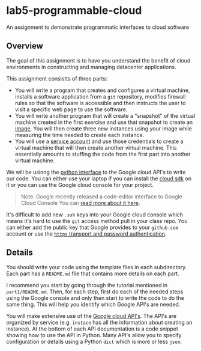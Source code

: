 # lab5-programmable-cloud
An assignment to demonstrate programmatic interfaces to cloud software

## Overview

The goal of this assignment is to have you understand the benefit of cloud environments in constructing and managing datacenter applications.

This assignment consistts of three parts:
* You will write a program that creates and configures a virtual machine, installs a software application from a `git` repository, modifies firewall rules so that the software is accessible and then instructs the user to visit a specific web page to use the software.
* You will write another program that will create a "snapshot" of the virtual machine created in the first exercise and use that snapshot to create an [image](https://cloud.google.com/compute/docs/images/create-delete-deprecate-private-images#before-you-begin). You will then create three new instances using your image while measuring the time needed to create each instance.
* You will use a [service account](https://cloud.google.com/iam/docs/understanding-service-accounts) and use those credentials to create a virtual machine that will then create another virtual machine. This essentially amounts to stuffing the code from the first part into another virtual machine.

We will be usinng the [python interface](https://cloud.google.com/compute/docs/tutorials/python-guide) to the Google cloud API's to write our code. You can either use your laptop if you can install the [cloud sdk](https://cloud.google.com/sdk/) on it or you can use the Google cloud console for your project.

> Note: Google recently released a code-editor interface to Google Cloud Console
> You can [read more about it here](https://cloud.google.com/shell/docs/features#code_editor).

It's difficult to add new `.ssh` keys into your Google cloud console which means it's hard to use the `git` access method pull in your class repo. You can either add the public key that Google provides to your `github.com` account or use the [`https` transport and password authentication](https://help.github.com/en/articles/which-remote-url-should-i-use).

## Details

You should write your code using the template files in each subdirectory. Each part has a `README.md` file that contains more details on each part.

I recommend you start by going through the tutorial mentioned in `part1/README.md`. Then, for each step, first do each of the needed steps using the Google console and only then start to write the code to do the same thing. This will help you identify which Google API's are needed.

You will make extensive use of the [Google cloud API's](https://cloud.google.com/compute/docs/reference/rest/v1/). The API's are organized by service (e.g. `instace` has all the information about creating an instance). At the bottom of each API documentation is a code snippet showing how to use the API in Python. Many API's allow you to specify configuration or details using a Python `dict` which is more or less `json`.


